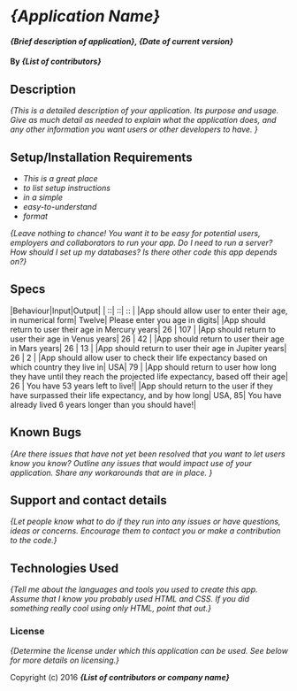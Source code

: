 # _{Application Name}_

#### _{Brief description of application}, {Date of current version}_

#### By _**{List of contributors}**_

## Description

_{This is a detailed description of your application. Its purpose and usage.  Give as much detail as needed to explain what the application does, and any other information you want users or other developers to have. }_

## Setup/Installation Requirements

* _This is a great place_
* _to list setup instructions_
* _in a simple_
* _easy-to-understand_
* _format_

_{Leave nothing to chance! You want it to be easy for potential users, employers and collaborators to run your app. Do I need to run a server? How should I set up my databases? Is there other code this app depends on?}_
## Specs

|Behaviour|Input|Output|
| ::| ::| :: |
|App should allow user to enter their age, in numerical form| Twelve| Please enter you age in digits|
|App should return to user their age in Mercury years| 26 | 107 |
|App should return to user their age in Venus years| 26 | 42 |
|App should return to user their age in Mars years| 26 | 13 |
|App should return to user their age in Jupiter years| 26 | 2 |
|App should allow user to check their life expectancy based on which country they live in| USA| 79 |
|App should return to user how long they have until they reach the projected life expectancy, based off their age| 26 | You have 53 years left to live!|
|App should return to the user if they have surpassed their life expectancy, and by how long| USA, 85| You have already lived 6 years longer than you should have!|

## Known Bugs

_{Are there issues that have not yet been resolved that you want to let users know you know?  Outline any issues that would impact use of your application.  Share any workarounds that are in place. }_

## Support and contact details

_{Let people know what to do if they run into any issues or have questions, ideas or concerns.  Encourage them to contact you or make a contribution to the code.}_

## Technologies Used

_{Tell me about the languages and tools you used to create this app. Assume that I know you probably used HTML and CSS. If you did something really cool using only HTML, point that out.}_

### License

*{Determine the license under which this application can be used.  See below for more details on licensing.}*

Copyright (c) 2016 **_{List of contributors or company name}_**
